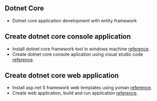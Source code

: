 ## Dotnet Core
* Dotnet core application development with entity framework

## Create dotnet core console application
* Install dotnet core framework tool in windows machine [reference](https://www.microsoft.com/net/core#windowsvs2015).
* Create dotnet core console aplication using visual studio code [reference](https://code.visualstudio.com/docs/runtimes/dotnet).

## Create dotnet core web application
* Install asp.net 5 framework web templates using yoman [reference](https://docs.microsoft.com/en-us/aspnet/core/client-side/yeoman).
* Create web application, build and run application [reference](https://docs.microsoft.com/en-us/aspnet/core/tutorials/your-first-mac-aspnet).
